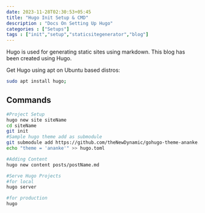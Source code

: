 ```yaml
---
date: 2023-11-28T02:30:53+05:45
title: "Hugo Init Setup & CMD"
description : "Docs On Setting Up Hugo"
categories : ["Setups"]
tags : ["init","setup","staticsitegenerator","blog"]
---
```


Hugo is used for generating static sites using markdown. This blog has been created using Hugo.

Get Hugo using apt on Ubuntu based distros:

```bash
sudo apt install hugo;
```

## Commands

```bash
#Project Setup
hugo new site siteName
cd siteName
git init
#Sample hugo theme add as submodule
git submodule add https://github.com/theNewDynamic/gohugo-theme-ananke.git themes/ananke
echo "theme = 'ananke'" >> hugo.toml

#Adding Content
hugo new content posts/postName.md

#Serve Hugo Projects
#for local
hugo server

#for production
hugo
```